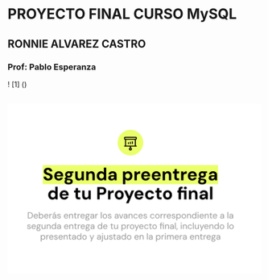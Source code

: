 # PROYECTO FINAL CURSO MySQL
## RONNIE ALVAREZ CASTRO
### Prof: Pablo Esperanza

! [1] ()

## ![1](https://github.com/RonnieAlvarez/MYSQL-2-PreEntrega/blob/main/images/1.png)

